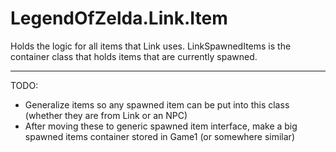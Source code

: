 # LegendOfZelda.Link.Item
Holds the logic for all items that Link uses. LinkSpawnedItems is the container class that holds items that are currently spawned.

---
TODO: 
- Generalize items so any spawned item can be put into this class (whether they are from Link or an NPC)
- After moving these to generic spawned item interface, make a big spawned items container stored in Game1 (or somewhere similar)